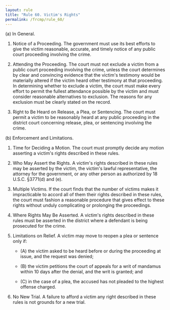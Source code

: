```yaml
---
layout: rule
title: "Rule 60. Victim's Rights"
permalink: /frcmp/rule_60/
---
```


(a) In General.


1. Notice of a Proceeding. The government must use its best efforts to give the victim reasonable, accurate, and timely notice of any public court proceeding involving the crime.


2. Attending the Proceeding. The court must not exclude a victim from a public court proceeding involving the crime, unless the court determines by clear and convincing evidence that the victim's testimony would be materially altered if the victim heard other testimony at that proceeding. In determining whether to exclude a victim, the court must make every effort to permit the fullest attendance possible by the victim and must consider reasonable alternatives to exclusion. The reasons for any exclusion must be clearly stated on the record.


3. Right to Be Heard on Release, a Plea, or Sentencing. The court must permit a victim to be reasonably heard at any public proceeding in the district court concerning release, plea, or sentencing involving the crime.


(b) Enforcement and Limitations.


1. Time for Deciding a Motion. The court must promptly decide any motion asserting a victim's rights described in these rules.


2. Who May Assert the Rights. A victim's rights described in these rules may be asserted by the victim, the victim's lawful representative, the attorney for the government, or any other person as authorized by 18 U.S.C. §3771(d) and (e).


3. Multiple Victims. If the court finds that the number of victims makes it impracticable to accord all of them their rights described in these rules, the court must fashion a reasonable procedure that gives effect to these rights without unduly complicating or prolonging the proceedings.


4. Where Rights May Be Asserted. A victim's rights described in these rules must be asserted in the district where a defendant is being prosecuted for the crime.


5. Limitations on Relief. A victim may move to reopen a plea or sentence only if:


    - (A) the victim asked to be heard before or during the proceeding at issue, and the request was denied;


    - (B) the victim petitions the court of appeals for a writ of mandamus within 10 days after the denial, and the writ is granted; and


    - (C) in the case of a plea, the accused has not pleaded to the highest offense charged.


6. No New Trial. A failure to afford a victim any right described in these rules is not grounds for a new trial.
